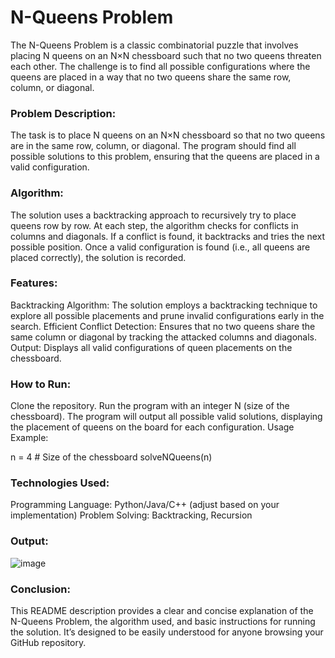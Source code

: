 # N-Queens Problem
The N-Queens Problem is a classic combinatorial puzzle that involves placing N queens on an N×N chessboard such that no two queens threaten each other. The challenge is to find all possible configurations where the queens are placed in a way that no two queens share the same row, column, or diagonal.

### Problem Description:
The task is to place N queens on an N×N chessboard so that no two queens are in the same row, column, or diagonal. The program should find all possible solutions to this problem, ensuring that the queens are placed in a valid configuration.

### Algorithm:
The solution uses a backtracking approach to recursively try to place queens row by row.
At each step, the algorithm checks for conflicts in columns and diagonals. If a conflict is found, it backtracks and tries the next possible position.
Once a valid configuration is found (i.e., all queens are placed correctly), the solution is recorded.

### Features:
Backtracking Algorithm: The solution employs a backtracking technique to explore all possible placements and prune invalid configurations early in the search.
Efficient Conflict Detection: Ensures that no two queens share the same column or diagonal by tracking the attacked columns and diagonals.
Output: Displays all valid configurations of queen placements on the chessboard.

### How to Run:
Clone the repository.
Run the program with an integer N (size of the chessboard).
The program will output all possible valid solutions, displaying the placement of queens on the board for each configuration.
Usage Example:

n = 4  # Size of the chessboard
solveNQueens(n)

### Technologies Used:
Programming Language: Python/Java/C++ (adjust based on your implementation)
Problem Solving: Backtracking, Recursion

### Output:
![image](https://github.com/user-attachments/assets/6e9d91b6-9dd3-4031-9b2e-de0e95b0f538)

### Conclusion:
This README description provides a clear and concise explanation of the N-Queens Problem, the algorithm used, and basic instructions for running the solution. It’s designed to be easily understood for anyone browsing your GitHub repository.
